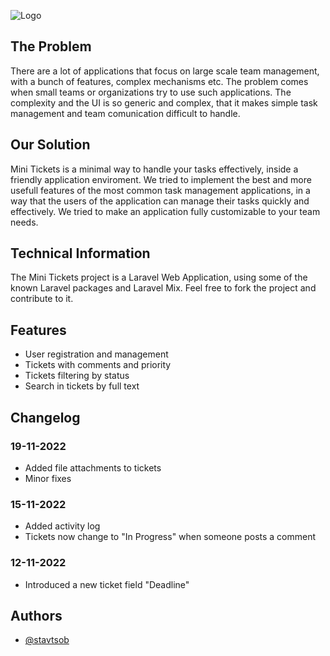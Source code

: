 
![Logo](https://i.imgur.com/kXAKsOt.png)


## The Problem

There are a lot of applications that focus on large scale team management, with a bunch of features, complex mechanisms etc. The problem comes when small teams or organizations try to use such applications. The complexity and the UI is so generic and complex, that it makes simple task management and team comunication difficult to handle.

## Our Solution

Mini Tickets is a minimal way to handle your tasks effectively, inside a friendly application enviroment. We tried to implement the best and more usefull features of the most common task management applications, in a way that the users of the application can manage their tasks quickly and effectively. We tried to make an application fully customizable to your team needs.
## Technical Information

The Mini Tickets project is a Laravel Web Application, using some of the known Laravel packages and Laravel Mix.
Feel free to fork the project and contribute to it.
## Features

- User registration and management
- Tickets with comments and priority
- Tickets filtering by status
- Search in tickets by full text

## Changelog
### 19-11-2022 
- Added file attachments to tickets
- Minor fixes
### 15-11-2022
- Added activity log
- Tickets now change to "In Progress" when someone posts a comment
### 12-11-2022
- Introduced a new ticket field "Deadline"

## Authors

- [@stavtsob](https://www.github.com/stavtsob)

